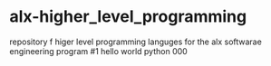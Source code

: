 # alx-higher_level_programming
repository f higer level programming languges for the alx softwarae engineering program #1 hello  world python 000

